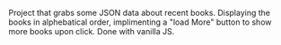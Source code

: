 Project that grabs some JSON data about recent books. Displaying the books in alphebatical order, implimenting a "load More" button to show more books upon click. Done with vanilla JS.
